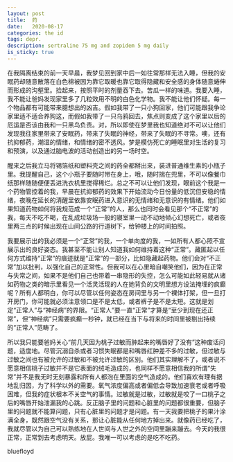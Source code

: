```yaml
---
layout: post
title:  药
date:   2020-08-17
categories: the id
tags: depr.
description: sertraline 75 mg and zopidem 5 mg daily
is_sticky: true
---
```


在我隔离结束的前一天早晨，我梦见回到家中后一如往常那样无法入睡，但我的安眠药却随意散落在白色棉被因为靠它取暖也靠它取得隐藏和安全感的身体随意蜷伸而形成的沟壑里。捡起来，按照平时的剂量吞下去。苦瓜一样的味道。我要入睡，我不能让爸妈发现家里多了几粒效用不明的白色化学物。我不能让他们怀疑。每一个物品都有可能带来臆想出的凶吉。假如我带了一只小狗回家，他们可能跟我争论家里适不适合养狗这，而假如我带了一只乌鸦回去，焦点则变成了这个家里以后的厄运是否该由我和一只黑鸟负责。对，所以即使在梦里我也知道绝对不可以让他们发现我往家里带来了安眠药，带来了失眠的神经，带来了失眠的不寻常。噢，还有抗抑郁药，潮湿的情绪，和情绪的密不透风。梦是模仿死亡的睡眠里对生活的复习和预演，以及通过脑电波的活动创造出的另一场时空。

醒来之后我立马将锡箔纸和塑料壳之间的药全都掰出来，装进普通维生素的小瓶子里。我提醒自己，这个小瓶子要随时带在身上，哦，随时揣在兜里，不可以像餐巾纸那样随随便便丢进洗衣机里搅得稀烂。总之不可以让他们发现，眼前这个我是一个药物管控着的我，早晨在抗抑郁药的效果下开始流动今日份量的低沉但安稳的情绪，夜晚在延长的清醒里依靠安眠药进入意识的无情绪和无意识的有情绪。他们如果知道药物如何将我规范成一个“正常”的人，那么也同时会看见那个“不正常”的我，每天不吃不喝，在乱成垃圾场一般的寝室里一动不动地倾心幻想死亡，或者夜里两三点的时候出现在山间公路的行道树下，给钟楼上的时间拍照。

我要展示出的我必须是一个“正常”的我，一个单向度的我，一如所有人都心照不宣展示出的良好姿态。我甚至不能让别人知道我如何维持着这种“正常”。藏匿起以任何方式维持“正常”的痕迹就是“正常”的一部分，比如隐藏起药物。他们会对“不正常”加以批判，以强化自己的正常性。但我可以在心里暗自嘲笑他们，因为在正常与失常之间，如果不是他们自己也带着一串隐形的失控，怎么可能如此轻易就从诸如药物之类的暗示里看见一个活灵活现的人在她背负的文明里想方设法掩埋的疯癫呢？所有人都明白，你可以尽管以任何姿态在房间里与另一个裸体打架，但一旦打开房门，你可能就必须注意领口是不是太低，或者裤子是不是太短。这就是划定“正常人”与“神经病”的界限。“正常人”要一直“正常”才算是“至少到现在还正常”，但“神经病”只需要疯癫一秒钟，就已经在当下与将来的时间里被剔出持续的“正常人”范畴了。

所以我只能要爸妈关心“前几天因为桃子过敏而肿起来的嘴唇好了没有”这种废话问题，适度地。尽管沉溺自杀或者习惯失眠都是和嘴唇红肿差不多的过敏，但过敏与过敏之间也有被允许的过敏和不被允许过敏的区别。他们其实理解不了，或者说不愿意相信桃子过敏并不是它表面的绒毛造成的，也同样不愿意相信我的所谓“失常”并不是我无时无刻暴露和所有人都泡在里面的空气造成的。他们喜欢有理有据地乱归因，为了科学以外的需要。氧气浓度偏高或者偏低会导致加速衰老或者呼吸困难，但我的症状根本不关空气的事情。过敏就是过敏，过敏就是咬了一口桃子之后的嘴唇开始泄漏我的心跳。反正脑子里的问题和心脏里的问题都很重要，但脑子里的问题就不能算问题，只有心脏里的问题才是问题。有一天我要把桃子的果汁涂满全身，既然跟空气没有关系，那让心脏能从任何地方掉出来。就像药已经吃了，我就尽管以为自己可以熟练地在人世间与人世之外的空间里蹦来蹦去。今天的我很正常，正常到去考虑明天。放屁。我唯一可以考虑的是吃不吃药。

    
bluefloyd

